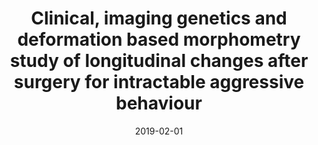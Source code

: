 ---
title: "Clinical, imaging genetics and deformation based morphometry study of longitudinal changes after surgery for intractable aggressive behaviour"
collection: publications
permalink: /publication/2019-02-01-Clinical-imaging-genetics-and-deformation-based-morphometry-study-of-longitudinal-changes-after-surgery-for-intractable-aggressive-behaviour
date: 2019-02-01
venue: 'bioRxiv'
paperurl: 'https://www.biorxiv.org/content/10.1101/548826v1.abstract'
citation: 'Gouveia, Flavia Venetucci, Germann, Jurgen, de Morais, Rosa Magaly Campelo Borba, Fonoff, Erich Talamoni, Hamani, Clement, Alho, Eduardo Joaquim, Brentani, Helena, Martins, Ana Paula, <b>Devenyi, Gabriel A</b>, Patel, Raihaan, Steele, Christopher J, Gramer, Robert, Mallar Chakravarty, M, Martinez, Raquel Chacon Ruiz, &quot;<i>Clinical, imaging genetics and deformation based morphometry study of longitudinal changes after surgery for intractable aggressive behaviour</i>.&quot; bioRxiv, 2019.'
---